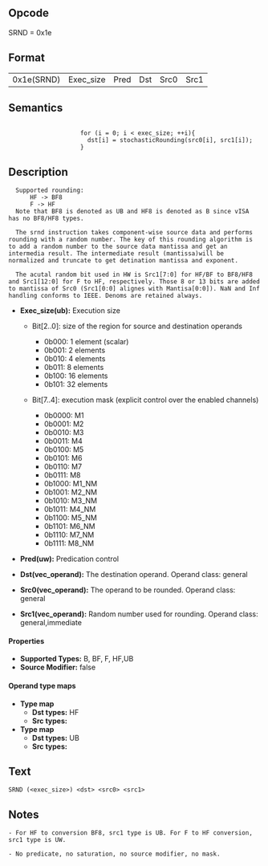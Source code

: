 <!---======================= begin_copyright_notice ============================

Copyright (C) 2020-2022 Intel Corporation

SPDX-License-Identifier: MIT

============================= end_copyright_notice ==========================-->

## Opcode

  SRND = 0x1e

## Format

| | | | | | |
| --- | --- | --- | --- | --- | --- |
| 0x1e(SRND) | Exec_size | Pred | Dst | Src0 | Src1 |


## Semantics


```

                    for (i = 0; i < exec_size; ++i){
                      dst[i] = stochasticRounding(src0[i], src1[i]);
                    }
```

## Description





```
  Supported rounding:
      HF -> BF8
      F -> HF
  Note that BF8 is denoted as UB and HF8 is denoted as B since vISA has no BF8/HF8 types.

  The srnd instruction takes component-wise source data and performs rounding with a random number. The key of this rounding algorithm is to add a random number to the source data mantissa and get an intermedia result. The intermediate result (mantissa)will be normalized and truncate to get detination mantissa and exponent.

  The acutal random bit used in HW is Src1[7:0] for HF/BF to BF8/HF8 and Src1[12:0] for F to HF, respectively. Those 8 or 13 bits are added to mantissa of Src0 (Src1[0:0] alignes with Mantisa[0:0]). NaN and Inf handling conforms to IEEE. Denoms are retained always.

```


- **Exec_size(ub):** Execution size

  - Bit[2..0]: size of the region for source and destination operands

    - 0b000:  1 element (scalar)
    - 0b001:  2 elements
    - 0b010:  4 elements
    - 0b011:  8 elements
    - 0b100:  16 elements
    - 0b101:  32 elements
  - Bit[7..4]: execution mask (explicit control over the enabled channels)

    - 0b0000:  M1
    - 0b0001:  M2
    - 0b0010:  M3
    - 0b0011:  M4
    - 0b0100:  M5
    - 0b0101:  M6
    - 0b0110:  M7
    - 0b0111:  M8
    - 0b1000:  M1_NM
    - 0b1001:  M2_NM
    - 0b1010:  M3_NM
    - 0b1011:  M4_NM
    - 0b1100:  M5_NM
    - 0b1101:  M6_NM
    - 0b1110:  M7_NM
    - 0b1111:  M8_NM

- **Pred(uw):** Predication control


- **Dst(vec_operand):** The destination operand. Operand class: general


- **Src0(vec_operand):** The operand to be rounded. Operand class: general


- **Src1(vec_operand):** Random number used for rounding. Operand class: general,immediate


#### Properties
- **Supported Types:**  B, BF, F, HF,UB
- **Source Modifier:** false


#### Operand type maps
- **Type map**
  -  **Dst types:** HF
  -  **Src types:**
- **Type map**
  -  **Dst types:** UB
  -  **Src types:**


## Text
```
SRND (<exec_size>) <dst> <src0> <src1>
```

## Notes





    - For HF to conversion BF8, src1 type is UB. For F to HF conversion, src1 type is UW.

    - No predicate, no saturation, no source modifier, no mask.

